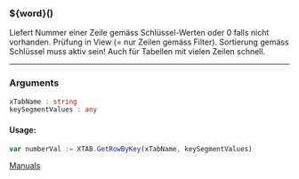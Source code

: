 ﻿### ${word}()
Liefert Nummer einer Zeile gemäss Schlüssel-Werten oder 0 falls nicht vorhanden. Prüfung in View (= nur Zeilen gemäss Filter). Sortierung gemäss Schlüssel muss aktiv sein! Auch für Tabellen mit vielen Zeilen schnell.

----

### Arguments
```ts
xTabName : string
keySegmentValues : any
```
#### Usage:
```ts
var numberVal := XTAB.GetRowByKey(xTabName, keySegmentValues)
```

[Manuals](https://manuals.opacc.ch/docs/doku2401/F-Script/ScriptBlockFunc.XTAB.GetRowByKey.html)
